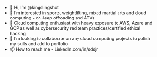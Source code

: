 - 👋 Hi, I’m @kingslingshot, 
- 👀 I’m interested in sports, weightlifting, mixed martial arts and cloud computing - oh Jeep offroading and ATVs
- 🌱 Cloud computing enthusiast with heavy exposure  to AWS, Azure and GCP as well  as cybersecurity red team practices/certified ethical hacking
- 💞️ I’m looking to collaborate on any cloud computing projects to polish my skills and add to portfolio
- 📫 How to reach me - LinkedIn.com/in/sdsjr

<!---
kingslingshot/kingslingshot is a ✨ special ✨ repository because its `README.md` (this file) appears on your GitHub profile.
You can click the Preview link to take a look at your changes.
--->
